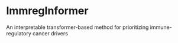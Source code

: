 # ImmregInformer
An interpretable transformer-based method for prioritizing immune-regulatory cancer drivers
